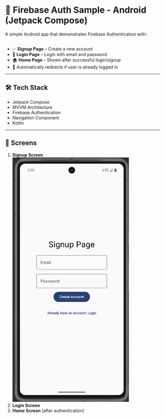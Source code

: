 # 🔐 Firebase Auth Sample - Android (Jetpack Compose)

A simple Android app that demonstrates Firebase Authentication with:<br><br>

- ✅ **Signup Page** – Create a new account<br>
- 🔐 **Login Page** – Login with email and password<br>
- 🏠 **Home Page** – Shown after successful login/signup<br>
- 🔁 Automatically redirects if user is already logged in<br>

---

## 🛠️ Tech Stack

- Jetpack Compose<br>
- MVVM Architecture<br>
- Firebase Authentication<br>
- Navigation Component<br>
- Kotlin<br>

---

## 📸 Screens

1. **Signup Screen**  ![image alt](https://github.com/JAYYADAV077/Simple_NAvigationapp/blob/5c2e22a29534ba82e1da938268a5464a6899ed7a/Screenshot%202025-06-26%20150521.png)<br>
2. **Login Screen**<br>
3. **Home Screen** (after authentication)<br>
